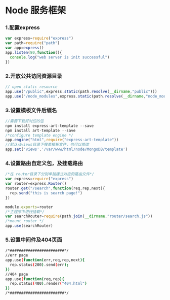 # Node 服务框架



### 1.配置express

```javascript
var express=require("express")
var path=require("path") 
var app=express()
app.listen(80,function(){
  console.log("web server is init successful")
})
```

### 2.开放公共访问资源目录

```javascript
// open static resource 
app.use("/public",express.static(path.resolve(__dirname,"public")))
app.use("/node_modules",express.static(path.resolve(__dirname,"node_modules")))
```

### 3.设置模板文件后缀名

```javascript
//需要下载好对应的包
npm install express-art-template --save
npm install art-template --save
/*configure template engine */
app.engine("html",require("express-art-template"))
//默认从views目录下搜素模板文件，也可以修改
app.set('views','/var/www/html/node/MongoDB/template')
```



### 4.设置路由自定义包，及挂载路由

```javascript
/*在 router目录下分别单独建立对应的路由文件*/
var express=require("express")
var router=express.Router()
router.get("/search",function(req,rep,next){
  rep.send("this is search page!")
})

module.exports=router
/*主程序中进行挂载*/
var searchRouter=require(path.join(__dirname,"router/search.js"))
/*mount router */
app.use(searchRouter)
```



### 5.设置中间件及404页面

```bash
/*########################*/
//err page
app.use(function(err,req,rep,next){
  rep.status(200).send(err);
})
//404 page
app.use(function(req,rep){
  rep.status(400).render("404.html")
})
/*########################*/
```

